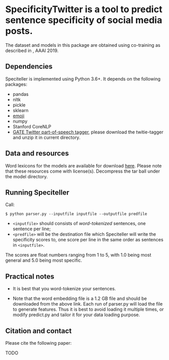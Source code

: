 # SpecificityTwitter is a tool to predict sentence specificity of social media posts.

The dataset and models in this package are obtained using co-training as described in , AAAI 2019.

## Dependencies

Speciteller is implemented using Python 3.6+. It depends on the following packages:
- pandas
- nltk
- pickle
- sklearn
- [emoji](https://gate.ac.uk/wiki/twitter-postagger.html)
- numpy
- Stanford CoreNLP
- [GATE Twitter part-of-speech tagger](https://gate.ac.uk/wiki/twitter-postagger.html), please download the twitie-tagger and unzip it in current directory.

## Data and resources

Word lexicons for the models are available for download [here](https://drive.google.com/file/d/1ZqxxwdWkGYV0rEpc6E9Bolh_k0Oly3TP/view?usp=sharing). Please note that these resources come with license(s). Decompress the tar ball under the model directory.


## Running Speciteller

Call:
```
$ python parser.py --inputfile inputfile --outputfile predfile
```

- `<inputfile>` should consists of *word-tokenized* sentences, one sentence per line;
- `<predfile>` will be the destination file which Speciteller will write the specificity scores to, one score per line in the same order as sentences in `<inputfile>`.

The scores are float numbers ranging from 1 to 5, with 1.0 being most general and 5.0 being most specific.

## Practical notes
- It is best that you word-tokenize your sentences. 

- Note that the word embedding file is a 1.2 GB file and should be downloaded from the above link. Each run of parser.py will load the file to generate features. Thus it is best to avoid loading it multiple times, or modify predict.py and tailor it for your data loading purpose.

## Citation and contact

Please cite the following paper:

TODO
